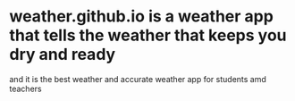 # weather.github.io is a weather app that tells the weather that keeps you dry and ready
and it is the best weather and accurate weather app for students
amd teachers 
